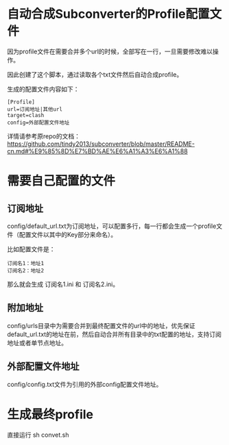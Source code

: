 # 自动合成Subconverter的Profile配置文件
因为profile文件在需要合并多个url的时候，全部写在一行，一旦需要修改难以操作。

因此创建了这个脚本，通过读取各个txt文件然后自动合成profile。

生成的配置文件内容如下：
```
[Profile]
url=订阅地址|其他url
target=clash
config=外部配置文件地址
```

详情请参考原repo的文档：https://github.com/tindy2013/subconverter/blob/master/README-cn.md#%E9%85%8D%E7%BD%AE%E6%A1%A3%E6%A1%88


# 需要自己配置的文件
## 订阅地址
config/default_url.txt为订阅地址，可以配置多行，每一行都会生成一个profile文件（配置文件以其中的Key部分来命名）。

比如配置文件是：
```
订阅名1：地址1
订阅名2：地址2
```
那么就会生成 订阅名1.ini 和 订阅名2.ini。

## 附加地址
config/urls目录中为需要合并到最终配置文件的url中的地址，优先保证default_url.txt的地址在前，然后自动合并所有目录中的txt配置的地址，支持订阅地址或者单节点地址。

## 外部配置文件地址
config/config.txt文件为引用的外部config配置文件地址。

# 生成最终profile
直接运行 sh convet.sh